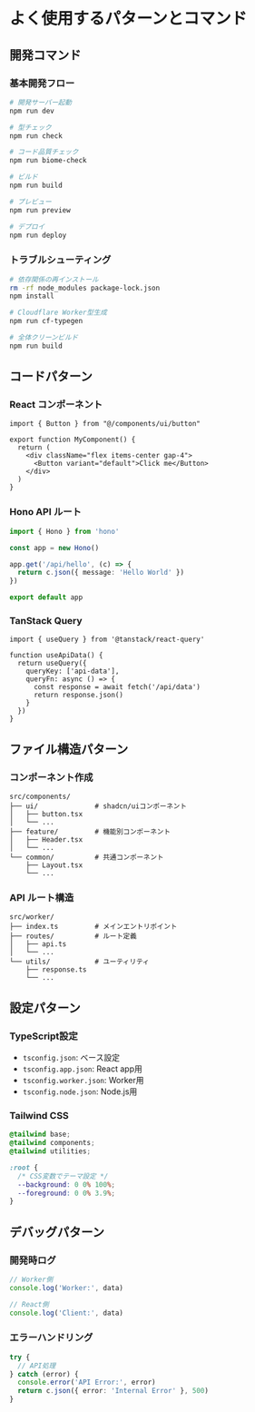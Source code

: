 # よく使用するパターンとコマンド

## 開発コマンド

### 基本開発フロー
```bash
# 開発サーバー起動
npm run dev

# 型チェック
npm run check

# コード品質チェック
npm run biome-check

# ビルド
npm run build

# プレビュー
npm run preview

# デプロイ
npm run deploy
```

### トラブルシューティング
```bash
# 依存関係の再インストール
rm -rf node_modules package-lock.json
npm install

# Cloudflare Worker型生成
npm run cf-typegen

# 全体クリーンビルド
npm run build
```

## コードパターン

### React コンポーネント
```tsx
import { Button } from "@/components/ui/button"

export function MyComponent() {
  return (
    <div className="flex items-center gap-4">
      <Button variant="default">Click me</Button>
    </div>
  )
}
```

### Hono API ルート
```ts
import { Hono } from 'hono'

const app = new Hono()

app.get('/api/hello', (c) => {
  return c.json({ message: 'Hello World' })
})

export default app
```

### TanStack Query
```tsx
import { useQuery } from '@tanstack/react-query'

function useApiData() {
  return useQuery({
    queryKey: ['api-data'],
    queryFn: async () => {
      const response = await fetch('/api/data')
      return response.json()
    }
  })
}
```

## ファイル構造パターン

### コンポーネント作成
```
src/components/
├── ui/              # shadcn/uiコンポーネント
│   ├── button.tsx
│   └── ...
├── feature/         # 機能別コンポーネント
│   ├── Header.tsx
│   └── ...
└── common/          # 共通コンポーネント
    ├── Layout.tsx
    └── ...
```

### API ルート構造
```
src/worker/
├── index.ts         # メインエントリポイント
├── routes/          # ルート定義
│   ├── api.ts
│   └── ...
└── utils/           # ユーティリティ
    ├── response.ts
    └── ...
```

## 設定パターン

### TypeScript設定
- `tsconfig.json`: ベース設定
- `tsconfig.app.json`: React app用
- `tsconfig.worker.json`: Worker用
- `tsconfig.node.json`: Node.js用

### Tailwind CSS
```css
@tailwind base;
@tailwind components;
@tailwind utilities;

:root {
  /* CSS変数でテーマ設定 */
  --background: 0 0% 100%;
  --foreground: 0 0% 3.9%;
}
```

## デバッグパターン

### 開発時ログ
```ts
// Worker側
console.log('Worker:', data)

// React側
console.log('Client:', data)
```

### エラーハンドリング
```ts
try {
  // API処理
} catch (error) {
  console.error('API Error:', error)
  return c.json({ error: 'Internal Error' }, 500)
}
```
